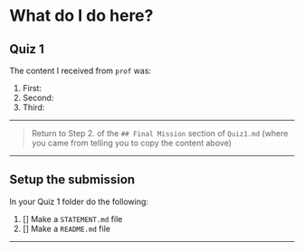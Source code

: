 # What do I do here?

## Quiz 1

The content I received from `prof` was:

1. First:
2. Second:
3. Third:

---
>
> Return to Step 2. of the `## Final Mission` section of `Quiz1.md` (where you came from telling you to copy the content above)
>
---

## Setup the submission

In your Quiz 1 folder do the following:

1. [] Make a `STATEMENT.md` file
2. [] Make a `README.md` file

---